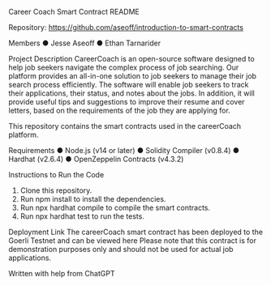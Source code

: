 Career Coach Smart Contract README


Repository: https://github.com/aseoff/introduction-to-smart-contracts


Members
● Jesse Aseoff
● Ethan Tarnarider


Project Description
CareerCoach is an open-source software designed to help job seekers navigate the complex process of job searching. Our platform provides an all-in-one solution to job seekers to manage their job search process efficiently. The software will enable job seekers to track their applications, their status, and notes about the jobs. In addition, it will provide useful tips and suggestions to improve their resume and cover letters, based on the requirements of the job they are applying for.


This repository contains the smart contracts used in the careerCoach platform.


Requirements
● Node.js (v14 or later)
● Solidity Compiler (v0.8.4)
● Hardhat (v2.6.4)
● OpenZeppelin Contracts (v4.3.2)


Instructions to Run the Code
1. Clone this repository.
2. Run npm install to install the dependencies.
3. Run npx hardhat compile to compile the smart contracts.
4. Run npx hardhat test to run the tests.


Deployment Link
The careerCoach smart contract has been deployed to the Goerli Testnet and can be viewed here Please note that this contract is for demonstration purposes only and should not be used for
actual job applications.


Written with help from ChatGPT
 
